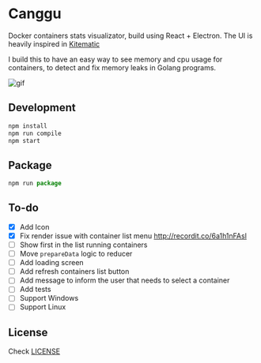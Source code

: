 # Canggu

Docker containers stats visualizator, build using React + Electron. The
UI is heavily inspired in [Kitematic](https://github.com/docker/kitematic)

I build this to have an easy way to see memory and cpu usage for containers, to detect and fix memory leaks in Golang programs.

![gif](http://recordit.co/SXwGC9ToCU.gif)

## Development

```js
npm install
npm run compile
npm start
```

## Package

```js
npm run package
```

## To-do

* [x] Add Icon
* [x] Fix render issue with container list menu http://recordit.co/6a1h1nFAsl
* [ ] Show first in the list running containers
* [ ] Move `prepareData` logic to reducer
* [ ] Add loading screen
* [ ] Add refresh containers list button
* [ ] Add message to inform the user that needs to select a container
* [ ] Add tests
* [ ] Support Windows
* [ ] Support Linux

## License

Check [LICENSE](./LICENSE)
